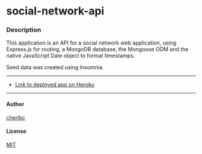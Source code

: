 # social-network-api

### Description

This application is an API for a social network web application, using Express.js for routing, a MongoDB database, the Mongoose ODM and the native JavaScript Date object to format timestamps. 

Seed data was created using Insomnia.

---

- [Link to deployed app on Heroku](https://social-network-api-nosql.herokuapp.com/)

---

#### Author

[cheribc](https://github.com/cheribc)

#### License

[MIT](https://opensource.org/licenses/MIT)
  